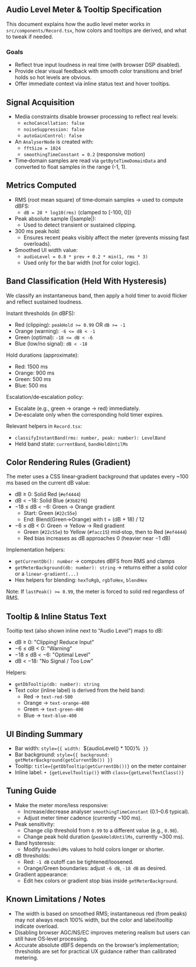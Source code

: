 ## Audio Level Meter & Tooltip Specification

This document explains how the audio level meter works in `src/components/Record.tsx`, how colors and tooltips are derived, and what to tweak if needed.

### Goals
- Reflect true input loudness in real time (with browser DSP disabled).
- Provide clear visual feedback with smooth color transitions and brief holds so hot levels are obvious.
- Offer immediate context via inline status text and hover tooltips.

## Signal Acquisition
- Media constraints disable browser processing to reflect real levels:
  - `echoCancellation: false`
  - `noiseSuppression: false`
  - `autoGainControl: false`
- An `AnalyserNode` is created with:
  - `fftSize = 1024`
  - `smoothingTimeConstant = 0.2` (responsive motion)
- Time‑domain samples are read via `getByteTimeDomainData` and converted to float samples in the range \(-1, 1\).

## Metrics Computed
- RMS (root mean square) of time‑domain samples → used to compute dBFS:
  - `dB = 20 * log10(rms)` (clamped to [-100, 0])
- Peak absolute sample (|sample|):
  - Used to detect transient or sustained clipping.
- 300 ms peak hold:
  - Ensures recent peaks visibly affect the meter (prevents missing fast overloads).
- Smoothed UI width value:
  - `audioLevel = 0.8 * prev + 0.2 * min(1, rms * 3)`
  - Used only for the bar width (not for color logic).

## Band Classification (Held With Hysteresis)
We classify an instantaneous band, then apply a hold timer to avoid flicker and reflect sustained loudness.

Instant thresholds (in dBFS):
- Red (clipping): `peakHold >= 0.99` OR `dB >= -1`
- Orange (warning): `-6 <= dB < -1`
- Green (optimal): `-18 <= dB < -6`
- Blue (low/no signal): `dB < -18`

Hold durations (approximate):
- Red: 1500 ms
- Orange: 900 ms
- Green: 500 ms
- Blue: 500 ms

Escalation/de‑escalation policy:
- Escalate (e.g., green → orange → red) immediately.
- De‑escalate only when the corresponding hold timer expires.

Relevant helpers in `Record.tsx`:
- `classifyInstantBand(rms: number, peak: number): LevelBand`
- Held band state: `currentBand`, `bandHoldUntilMs`

## Color Rendering Rules (Gradient)
The meter uses a CSS linear‑gradient background that updates every ~100 ms based on the current dB value:

- dB ≥ 0: Solid Red (`#ef4444`)
- dB < −18: Solid Blue (`#3b82f6`)
- −18 ≤ dB < −6: Green → Orange gradient
  - Start: Green (`#22c55e`)
  - End: Blend(Green→Orange) with t = (dB + 18) / 12
- −6 ≤ dB < 0: Green → Yellow → Red gradient
  - Green (`#22c55e`) to Yellow (`#facc15`) mid‑stop, then to Red (`#ef4444`)
  - Red bias increases as dB approaches 0 (heavier near −1 dB)

Implementation helpers:
- `getCurrentDb(): number` → computes dBFS from RMS and clamps
- `getMeterBackground(db: number): string` → returns either a solid color or a `linear-gradient(...)`
- Hex helpers for blending: `hexToRgb`, `rgbToHex`, `blendHex`

Note: If `lastPeak() >= 0.99`, the meter is forced to solid red regardless of RMS.

## Tooltip & Inline Status Text
Tooltip text (also shown inline next to “Audio Level”) maps to dB:
- dB ≥ 0: "Clipping! Reduce Input"
- −6 ≤ dB < 0: "Warning"
- −18 ≤ dB < −6: "Optimal Level"
- dB < −18: "No Signal / Too Low"

Helpers:
- `getDbTooltip(db: number): string`
- Text color (inline label) is derived from the held band:
  - Red → `text-red-500`
  - Orange → `text-orange-400`
  - Green → `text-green-400`
  - Blue → `text-blue-400`

## UI Binding Summary
- Bar width: `style={{ width: `${audioLevel() * 100}%` }}`
- Bar background: `style={{ background: getMeterBackground(getCurrentDb()) }}`
- Tooltip: `title={getDbTooltip(getCurrentDb())}` on the meter container
- Inline label: `• {getLevelTooltip()}` with `class={getLevelTextClass()}`

## Tuning Guide
- Make the meter more/less responsive:
  - Increase/decrease analyser `smoothingTimeConstant` (0.1–0.6 typical).
  - Adjust meter timer cadence (currently ~100 ms).
- Peak sensitivity:
  - Change clip threshold from `0.99` to a different value (e.g., `0.98`).
  - Change peak hold duration (`peakHoldUntilMs`, currently ~300 ms).
- Band hysteresis:
  - Modify `bandHoldMs` values to hold colors longer or shorter.
- dB thresholds:
  - Red: `-1 dB` cutoff can be tightened/loosened.
  - Orange/Green boundaries: adjust `-6 dB`, `-18 dB` as desired.
- Gradient appearance:
  - Edit hex colors or gradient stop bias inside `getMeterBackground`.

## Known Limitations / Notes
- The width is based on smoothed RMS; instantaneous red (from peaks) may not always reach 100% width, but the color and label/tooltip indicate overload.
- Disabling browser AGC/NS/EC improves metering realism but users can still have OS‑level processing.
- Accurate absolute dBFS depends on the browser’s implementation; thresholds are set for practical UX guidance rather than calibrated metering.


